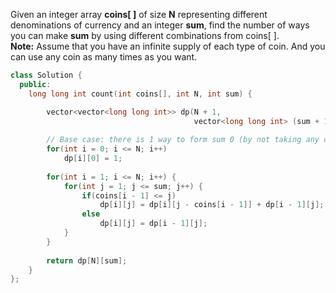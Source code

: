 Given an integer array **coins[ ]** of size **N** representing different denominations of currency and an integer **sum**, find the number of ways you can make **sum** by using different combinations from coins[ ].    
**Note:** Assume that you have an infinite supply of each type of coin. And you can use any coin as many times as you want.

```cpp
class Solution {
  public:
    long long int count(int coins[], int N, int sum) {

        vector<vector<long long int>> dp(N + 1, 
								         vector<long long int> (sum + 1, 0));
        
        // Base case: there is 1 way to form sum 0 (by not taking any coin)
        for(int i = 0; i <= N; i++)
            dp[i][0] = 1;
            
        for(int i = 1; i <= N; i++) {
            for(int j = 1; j <= sum; j++) {
                if(coins[i - 1] <= j)
                    dp[i][j] = dp[i][j - coins[i - 1]] + dp[i - 1][j];
                else
                    dp[i][j] = dp[i - 1][j];
            }
        }
        
        return dp[N][sum];
    }
};
```
